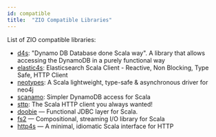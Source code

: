 ```yaml
---
id: compatible 
title:  "ZIO Compatible Libraries"
---
```


List of ZIO compatible libraries:

- [d4s](https://github.com/PlayQ/d4s): "Dynamo DB Database done Scala way". A library that allows accessing the DynamoDB in a purely functional way
- [elastic4s](https://github.com/sksamuel/elastic4s): Elasticsearch Scala Client - Reactive, Non Blocking, Type Safe, HTTP Client
- [neotypes](https://github.com/neotypes/neotypes): A Scala lightweight, type-safe & asynchronous driver for neo4j
- [scanamo](https://github.com/scanamo/scanamo): Simpler DynamoDB access for Scala
- [sttp](https://github.com/softwaremill/sttp): The Scala HTTP client you always wanted!
- [doobie](https://github.com/tpolecat/doobie) — Functional JDBC layer for Scala.
- [fs2](https://github.com/typelevel/fs2) — Compositional, streaming I/O library for Scala
- [http4s](https://github.com/http4s/http4s) — A minimal, idiomatic Scala interface for HTTP
